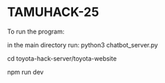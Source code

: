 # TAMUHACK-25
To run the program:

in the main directory run: python3 chatbot_server.py

cd toyota-hack-server/toyota-website

npm run dev
